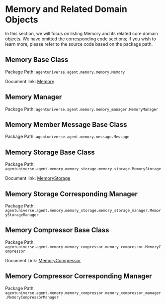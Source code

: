 # Memory and Related Domain Objects

In this section, we will focus on listing Memory and its related core domain objects. We have omitted the corresponding
code sections; if you wish to learn more, please refer to the source code based on the package path.

## Memory Base Class

Package Path: `agentuniverse.agent.memory.memory.Memory`

Document link: [Memory](2_2_5_Memory_Define_And_Use.md)

## Memory Manager

Package Path: `agentuniverse.agent.memory.memory_manager.MemoryManager`

## Memory Member Message Base Class

Package Path: `agentuniverse.agent.memory.message.Message`

## Memory Storage Base Class

Package Path: `agentuniverse.agent.memory.memory_storage.memory_storage.MemoryStorage`

Document link: [MemoryStorage](2_2_5_MemoryStorage.md)

## Memory Storage Corresponding Manager

Package Path: `agentuniverse.agent.memory.memory_storage.memory_storage_manager.MemoryStorageManager`

## Memory Compressor Base Class

Package Path: `agentuniverse.agent.memory.memory_compressor.memory_compressor.MemoryCompressor`

Document Link: [MemoryCompressor](2_2_5_MemoryCompressor.md)

## Memory Compressor Corresponding Manager

Package Path: `agentuniverse.agent.memory.memory_compressor.memory_compressor_manager.MemoryCompressorManager`
